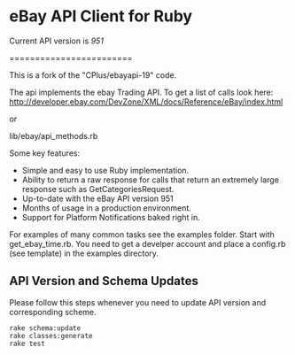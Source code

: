eBay API Client for Ruby
========================

Current API version is *951*

========================

This is a fork of the "CPlus/ebayapi-19" code.

The api implements the ebay Trading API. To get a list of calls look here:
http://developer.ebay.com/DevZone/XML/docs/Reference/eBay/index.html

or

lib/ebay/api_methods.rb


Some key features:

* Simple and easy to use Ruby implementation.
* Ability to return a raw response for calls that return an extremely large response such as GetCategoriesRequest.
* Up-to-date with the eBay API version 951
* Months of usage in a production environment.
* Support for Platform Notifications baked right in.


For examples of many common tasks see the examples folder. Start with get_ebay_time.rb.
You need to get a develper account and place a config.rb (see template) in the
examples directory.

## API Version and Schema Updates

Please follow this steps whenever you need to update API version and
corresponding scheme.

    rake schema:update
    rake classes:generate
    rake test
